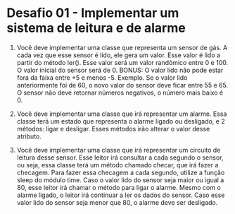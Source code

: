 # Desafio 01 - Implementar um sistema de leitura e de alarme

1. Você deve implementar uma classe que representa um sensor de gás. A cada vez que esse sensor é lido, ele gera um valor. Esse valor é lido a partir do método ler(). Esse valor será um valor randômico entre 0 e 100. O valor inicial do sensor será de 0. BONUS: O valor lido não pode estar fora da faixa entre +5 e menos -5. Exemplo. Se o valor lido anteriormente foi de 60, o novo valor do sensor deve ficar entre 55 e 65. O sensor não deve retornar números negativos, o número mais baixo é 0.

2. Você deve implementar uma classe que irá representar um alarme. Essa classe terá um estado que representa o alarme ligado ou desligado, e 2 métodos: ligar e desligar. Esses métodos irão alterar o valor desse atributo.

3. Você deve implementar uma classe que irá representar um circuito de leitura desse sensor. Esse leitor irá consultar a cada segundo o sensor, ou seja, essa classe terá um método chamado checar, que irá fazer a checagem. Para fazer essa checagem a cada segundo, utilize a função sleep do módulo time. Caso o valor lido do sensor seja maior ou igual a 80, esse leitor irá chamar o método para ligar o alarme. Mesmo com o alarme ligado, o leitor irá continuar a ler os dados do sensor. Caso esse valor lido do sensor seja menor que 80, o alarme deve ser desligado.
